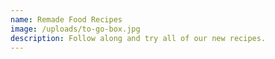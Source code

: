```yaml
---
name: Remade Food Recipes
image: /uploads/to-go-box.jpg
description: Follow along and try all of our new recipes.
---
```

